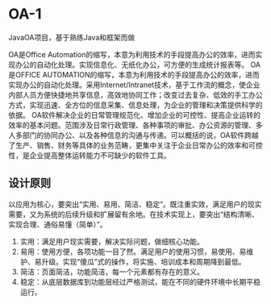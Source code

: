 # OA-1
JavaOA项目，基于熟练Java和框架而做  

OA是Office Automation的缩写，本意为利用技术的手段提高办公的效率，进而实现办公的自动化处理。实现信息化、无纸化办公，可方便的生成统计报表等。
OA是OFFICE AUTOMATION的缩写，本意为利用技术的手段提高办公的效率，进而实现办公的自动化处理。采用Internet/Intranet技术，基于工作流的概念，使企业内部人员方便快捷地共享信息，高效地协同工作；改变过去复杂、低效的手工办公方式，实现迅速、全方位的信息采集、信息处理，为企业的管理和决策提供科学的依据。
OA软件解决企业的日常管理规范化、增加企业的可控性、提高企业运转的效率的基本问题。范围涉及日常行政管理、各种事项的审批、办公资源的管理、多人多部门的协同办公、以及各种信息的沟通与传递。可以概括的说，OA软件跨越了生产、销售、财务等具体的业务范畴，更集中关注于企业日常办公的效率和可控性，是企业提高整体运转能力不可缺少的软件工具。  
## 设计原则  
以应用为核心，要突出“实用、易用、简洁、稳定”。既注重实效，满足用户的现实需要，又为系统的后续升级和扩展留有余地。在技术实现上，要突出“结构清晰、实现合理、通俗易懂（简单）”。
1.	实用：满足用户现实需要，解决实际问题，做细核心功能。
2.	易用：使用方便，各项功能一目了然。满足用户的使用习惯，易使用、易维护、易升级。实现“傻瓜”式的操作，将实施、培训成本和周期降到最低。
3.	简洁：页面简洁，功能简洁，每一个元素都有存在的意义。
4.	稳定：从底层数据库到功能层经过严格测试，能在不同的硬件环境中长期平稳运行。
